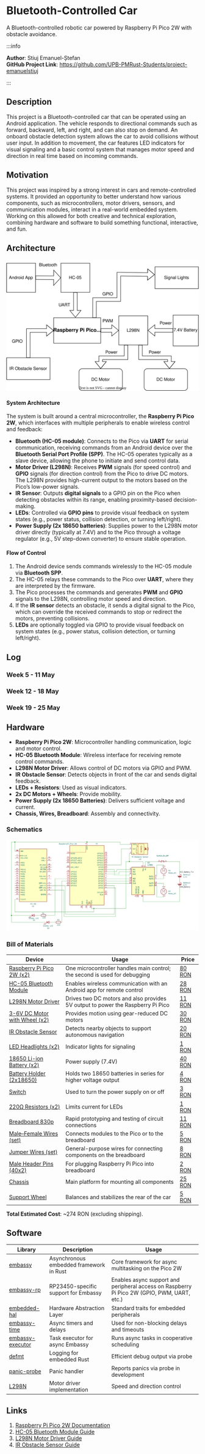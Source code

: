 # Bluetooth-Controlled Car
A Bluetooth-controlled robotic car powered by Raspberry Pi Pico 2W with obstacle avoidance.

:::info 

**Author**: Stiuj Emanuel-Ștefan \
**GitHub Project Link**: https://github.com/UPB-PMRust-Students/proiect-emanuelstiuj

:::

## Description

This project is a Bluetooth-controlled car that can be operated using an Android application. The vehicle responds to directional commands such as forward, backward, left, and right, and can also stop on demand. An onboard obstacle detection system allows the car to avoid collisions without user input.
In addition to movement, the car features LED indicators for visual signaling and a basic control system that manages motor speed and direction in real time based on incoming commands.

## Motivation

This project was inspired by a strong interest in cars and remote-controlled systems. It provided an opportunity to better understand how various components, such as microcontrollers, motor drivers, sensors, and communication modules, interact in a real-world embedded system. Working on this allowed for both creative and technical exploration, combining hardware and software to build something functional, interactive, and fun.

## Architecture 

![Architecture](bluetooth_car.svg)

#### System Architecture

The system is built around a central microcontroller, the **Raspberry Pi Pico 2W**, which interfaces with multiple peripherals to enable wireless control and feedback:

- **Bluetooth (HC-05 module)**: Connects to the Pico via **UART** for serial communication, receiving commands from an Android device over the **Bluetooth Serial Port Profile (SPP)**. The HC-05 operates typically as a slave device, allowing the phone to initiate and send control data.
- **Motor Driver (L298N)**: Receives **PWM** signals (for speed control) and **GPIO** signals (for direction control) from the Pico to drive DC motors. The L298N provides high-current output to the motors based on the Pico’s low-power signals.
- **IR Sensor**: Outputs **digital signals** to a GPIO pin on the Pico when detecting obstacles within its range, enabling proximity-based decision-making.
- **LEDs**: Controlled via **GPIO pins** to provide visual feedback on system states (e.g., power status, collision detection, or turning left/right).
- **Power Supply (2x 18650 batteries)**: Supplies power to the L298N motor driver directly (typically at 7.4V) and to the Pico through a voltage regulator (e.g., 5V step-down converter) to ensure stable operation.

#### Flow of Control

1. The Android device sends commands wirelessly to the HC-05 module via **Bluetooth SPP**.
2. The HC-05 relays these commands to the Pico over **UART**, where they are interpreted by the firmware.
3. The Pico processes the commands and generates **PWM** and **GPIO** signals to the L298N, controlling motor speed and direction.
4. If the **IR sensor** detects an obstacle, it sends a digital signal to the Pico, which can override the received commands to stop or redirect the motors, preventing collisions.
5. **LEDs** are optionally toggled via GPIO to provide visual feedback on system states (e.g., power status, collision detection, or turning left/right).

## Log

<!-- write your progress here every week -->

### Week 5 - 11 May

### Week 12 - 18 May

### Week 19 - 25 May

## Hardware

- **Raspberry Pi Pico 2W**: Microcontroller handling communication, logic and motor control.
- **HC-05 Bluetooth Module**: Wireless interface for receiving remote control commands.
- **L298N Motor Driver**: Allows control of DC motors via GPIO and PWM.
- **IR Obstacle Sensor**: Detects objects in front of the car and sends digital feedback.
- **LEDs + Resistors**: Used as visual indicators.
- **2x DC Motors + Wheels**: Provide mobility.
- **Power Supply (2x 18650 Batteries)**: Delivers sufficient voltage and current.
- **Chassis, Wires, Breadboard**: Assembly and connectivity.

### Schematics

![Schematic](schematic-1.webp)

### Bill of Materials

<!-- Fill out this table with all the hardware components that you might need.

The format is 
```
| [Device](link://to/device) | This is used ... | [price](link://to/store) |

```

-->

| Device | Usage | Price |
|--------|--------|-------|
| [Raspberry Pi Pico 2W (x2)](https://datasheets.raspberrypi.com/picow/pico-2-w-datasheet.pdf) | One microcontroller handles main control; the second is used for  debugging | [80 RON](https://www.optimusdigital.ro/en/raspberry-pi-boards/13327-raspberry-pi-pico-2-w.html) |
| [HC-05 Bluetooth Module](https://components101.com/sites/default/files/component_datasheet/HC-05%20Datasheet.pdf) | Enables wireless communication with an Android app for remote control | [28 RON](https://www.optimusdigital.ro/en/wireless-bluetooth/153-hc-05-master-slave-bluetooth-module-with-adapter-33v-and-5v-compatible.html) |
| [L298N Motor Driver](https://www.handsontec.com/dataspecs/L298N%20Motor%20Driver.pdf) | Drives two DC motors and also provides 5V output to power the Raspberry Pi Pico | [11 RON](https://www.optimusdigital.ro/en/brushed-motor-drivers/145-l298n-dual-motor-driver.html) |
| [3-6V DC Motor with Wheel (x2)](https://www.moog.com/literature/MCG/moc23series.pdf) | Provides motion using gear-reduced DC motors | [30 RON](https://www.optimusdigital.ro/en/others/139-gearmotor-with-wheel.html) |
| [IR Obstacle Sensor](https://www.optimusdigital.ro/en/optical-sensors/2388-modul-senzor-infrarou-de-obstacole-2-180-cm.html) | Detects nearby objects to support autonomous navigation | [20 RON](https://www.optimusdigital.ro/en/optical-sensors/2388-modul-senzor-infrarou-de-obstacole-2-180-cm.html) |
| [LED Headlights (x2)](https://www.farnell.com/datasheets/1519875.pdf) | Indicator lights for signaling | [1 RON](https://www.optimusdigital.ro/en/leds/38-5-mm-green-led-with-difused-lens.html) |
| [18650 Li-ion Battery (x2)](https://www.ineltro.ch/media/downloads/SAAItem/45/45958/36e3e7f3-2049-4adb-a2a7-79c654d92915.pdf) | Power supply (7.4V) | [40 RON](https://www.optimusdigital.ro/en/li-ion-batteries/1725-samsung-2600-mah-18650-li-ion-battery-icr18650-26f.html) |
| [Battery Holder (2x18650)](https://www.optimusdigital.ro/en/battery-holders/941-2x18650-battery-case.html) | Holds two 18650 batteries in series for higher voltage output | [4 RON](https://www.optimusdigital.ro/en/battery-holders/941-2x18650-battery-case.html) |
| [Switch](https://components101.com/switches/spst-rocker-switch-non-illuminated) | Used to turn the power supply on or off | [3 RON](https://www.optimusdigital.ro/en/buttons-and-switches/7377-kcd10-101-switch.html) |
| [220Ω Resistors (x2)](https://www.digchip.com/datasheets/parts/datasheet/1838/CFR-25JB-220R-pdf.php) | Limits current for LEDs | [1 RON](https://www.optimusdigital.ro/en/resistors/1097-025w-220-resistor.html) |
| [Breadboard 830p](https://ro.mouser.com/datasheet/2/58/BPS_DAT__BB830__Datasheet-1842667.pdf) | Rapid prototyping and testing of circuit connections | [11 RON](https://www.optimusdigital.ro/en/breadboards/8-breadboard-hq-830-points.html) |
| [Male–Female Wires (set)](https://www.cedist.com/sites/default/files/associated_files/s-w604_spec.pdf) | Connects modules to the Pico or to the breadboard | [5 RON](https://www.optimusdigital.ro/en/all-products/876-15-cm-male-female-wires-10p.html) |
| [Jumper Wires (set)](https://www.cedist.com/sites/default/files/associated_files/s-w604_spec.pdf) | General-purpose wires for connecting components on the breadboard | [8 RON](https://www.optimusdigital.ro/en/wires-with-connectors/12-breadboard-jumper-wire-set.html) |
| [Male Header Pins (40x2)](https://www.farnell.com/datasheets/2585485.pdf) | For plugging Raspberry Pi Pico into breadboard | [2 RON](https://www.optimusdigital.ro/en/pin-headers/463-colored-40p-254-mm-pitch-male-pin-header-white.html) |
| [Chassis](https://roboromania.ro/produs/sasiu-2wd-robot-car-chassis-v1/) | Main platform for mounting all components | [25 RON](https://roboromania.ro/produs/sasiu-2wd-robot-car-chassis-v1/) |
| [Support Wheel](https://roboromania.ro/produs/roata-pivotanta-robot/) | Balances and stabilizes the rear of the car | [5 RON](https://roboromania.ro/produs/roata-pivotanta-robot/) |

**Total Estimated Cost**: ~274 RON (excluding shipping).

## Software

| Library | Description | Usage |
|---------|-------------|-------|
| [embassy](https://github.com/embassy-rs/embassy) | Asynchronous embedded framework in Rust | Core framework for async multitasking on the Pico 2W |
| [embassy-rp](https://github.com/embassy-rs/embassy/tree/main/embassy-rp) | RP23450-specific support for Embassy | Enables async support and peripheral access on Raspberry Pi Pico 2W (GPIO, PWM, UART, etc.) |
| [embedded-hal](https://github.com/rust-embedded/embedded-hal) | Hardware Abstraction Layer | Standard traits for embedded peripherals |
| [embassy-time](https://github.com/embassy-rs/embassy/tree/main/embassy-time) | Async timers and delays | Used for non-blocking delays and timeouts |
| [embassy-executor](https://github.com/embassy-rs/embassy/tree/main/embassy-executor) | Task executor for async Embassy  | Runs async tasks in cooperative scheduling |
| [defmt](https://github.com/knurling-rs/defmt) | Logging for embedded Rust | Efficient debug output via probe |
| [panic-probe](https://github.com/knurling-rs/defmt/tree/main/firmware/panic-probe) | Panic handler | Reports panics via probe in development |
| [L298N](https://docs.rs/l298n/latest/l298n/struct.L298N.html) | Motor driver implementation | Speed and direction control |

## Links  

1. [Raspberry Pi Pico 2W Documentation](https://datasheets.raspberrypi.com/picow/pico-2-w-datasheet.pdf)  
2. [HC-05 Bluetooth Module Guide](https://www.instructables.com/How-to-Use-HC-05-Bluetooth-With-Raspberry-Pi-Pico-/)  
3. [L298N Motor Driver Guide](https://microcontrollerslab.com/dc-motor-l298n-driver-raspberry-pi-pico-tutorial/)
4. [IR Obstacle Sensor Guide](https://www.electronicshub.org/interfacing-ir-sensor-with-raspberry-pi/)
